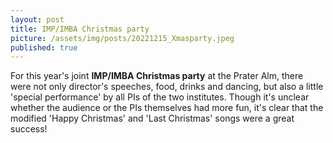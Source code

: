 ```yaml
---
layout: post
title: IMP/IMBA Christmas party
picture: /assets/img/posts/20221215_Xmasparty.jpeg
published: true
---
```

For this year's joint **IMP/IMBA Christmas party** at the Prater Alm, there were not only director's speeches, food, drinks and dancing, but also a little 'special performance' by all PIs of the two institutes.
Though it's unclear whether the audience or the PIs themselves had more fun, it's clear that the modified 'Happy Christmas' and 'Last Christmas' songs were a great success!

